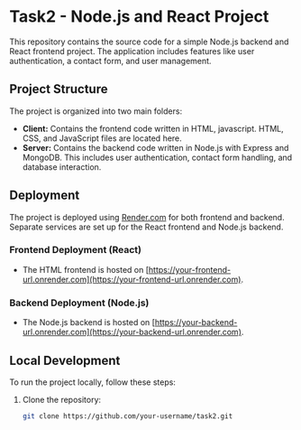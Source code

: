 # Task2 - Node.js and React Project

This repository contains the source code for a simple Node.js backend and React frontend project. The application includes features like user authentication, a contact form, and user management.

## Project Structure

The project is organized into two main folders:

- **Client:** Contains the frontend code written in HTML, javascript. HTML, CSS, and JavaScript files are located here.
- **Server:** Contains the backend code written in Node.js with Express and MongoDB. This includes user authentication, contact form handling, and database interaction.

## Deployment

The project is deployed using [Render.com](https://render.com/) for both frontend and backend. Separate services are set up for the React frontend and Node.js backend.

### Frontend Deployment (React)

- The HTML frontend is hosted on [https://your-frontend-url.onrender.com](https://your-frontend-url.onrender.com).

### Backend Deployment (Node.js)

- The Node.js backend is hosted on [https://your-backend-url.onrender.com](https://your-backend-url.onrender.com).

## Local Development

To run the project locally, follow these steps:

1. Clone the repository:

   ```bash
   git clone https://github.com/your-username/task2.git
